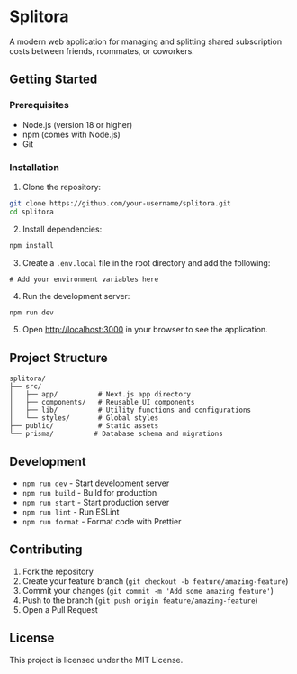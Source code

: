 # Splitora

A modern web application for managing and splitting shared subscription costs between friends, roommates, or coworkers.

## Getting Started

### Prerequisites

- Node.js (version 18 or higher)
- npm (comes with Node.js)
- Git

### Installation

1. Clone the repository:
```bash
git clone https://github.com/your-username/splitora.git
cd splitora
```

2. Install dependencies:
```bash
npm install
```

3. Create a `.env.local` file in the root directory and add the following:
```env
# Add your environment variables here
```

4. Run the development server:
```bash
npm run dev
```

5. Open [http://localhost:3000](http://localhost:3000) in your browser to see the application.

## Project Structure

```
splitora/
├── src/
│   ├── app/          # Next.js app directory
│   ├── components/   # Reusable UI components
│   ├── lib/          # Utility functions and configurations
│   └── styles/       # Global styles
├── public/           # Static assets
└── prisma/          # Database schema and migrations
```

## Development

- `npm run dev` - Start development server
- `npm run build` - Build for production
- `npm run start` - Start production server
- `npm run lint` - Run ESLint
- `npm run format` - Format code with Prettier

## Contributing

1. Fork the repository
2. Create your feature branch (`git checkout -b feature/amazing-feature`)
3. Commit your changes (`git commit -m 'Add some amazing feature'`)
4. Push to the branch (`git push origin feature/amazing-feature`)
5. Open a Pull Request

## License

This project is licensed under the MIT License.
